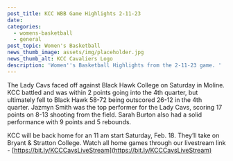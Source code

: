 ```yaml
---
post_title: KCC WBB Game Highlights 2-11-23
date:
categories:
  - womens-basketball
  - general
post_topic: Women's Basketball
news_thumb_image: assets/img/placeholder.jpg
news_thumb_alt: KCC Cavaliers Logo
description: 'Women''s Basketball Highlights from the 2-11-23 game. '
---
```

The Lady Cavs faced off against Black Hawk College on Saturday in Moline. KCC battled and was within 2 points going into the 4th quarter, but ultimately fell to Black Hawk 58-72 being outscored 26-12 in the 4th quarter. Jazmyn Smith was the top performer for the Lady Cavs, scoring 17 points on 8-13 shooting from the field. Sarah Burton also had a solid performance with 9 points and 5 rebounds.

KCC will be back home for an 11 am start Saturday, Feb. 18. They’ll take on Bryant & Stratton College. Watch all home games through our livestream link - [https://bit.ly/KCCCavsLiveStream](https://bit.ly/KCCCavsLiveStream)